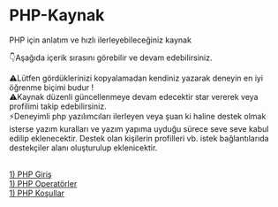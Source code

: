 # PHP-Kaynak
PHP için anlatım ve hızlı ilerleyebileceğiniz kaynak

👇Aşağıda içerik sırasını görebilir ve devam edebilirsiniz.


⚠️Lütfen gördüklerinizi kopyalamadan kendiniz yazarak deneyin en iyi öğrenme biçimi budur !
<br>
⚠️Kaynak düzenli güncellenmeye devam edecektir star vererek veya profilimi takip edebilirsiniz.
<br>
⚡Deneyimli php yazılımcıları ilerleyen veya şuan ki haline destek olmak isterse yazım kuralları ve yazım yapıma uyduğu sürece seve seve kabul edilip eklenecektir. 
Destek olan kişilerin profilleri vb. istek bağlantılarıda destekçiler alanı oluşturulup eklenicektir.

<br>
<a href="https://github.com/alicangunduz/PHP-Kaynak/tree/main/1-php-giris">1) PHP Giriş</a>
<br>
<a href="https://github.com/alicangunduz/PHP-Kaynak/tree/main/2-operatorler">1) PHP Operatörler</a>
<br>
<a href="https://github.com/alicangunduz/PHP-Kaynak/tree/main/3-kosul-yap%C4%B1lar%C4%B1">1) PHP Koşullar</a>


